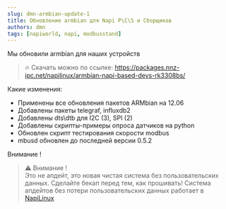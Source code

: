 ```yaml
---
slug: dmn-armbian-update-1
title: Обновление armbian для Napi P\C\S и Сборщиков
authors: dmn
tags: [napiworld, napi, modbusstand]
---
```


Мы обновили armbian для наших устройств

>:fire: Скачать можно по ссылке: https://packages.nnz-ipc.net/napilinux/armbian-napi-based-devs-rk3308bs/

<!--truncate-->

Какие изменения:

- Применены все обновления пакетов ARMbian на 12.06
- Добавлены пакеты telegraf, influxdb2
- Добавлены dts\dtb для I2C (3), SPI (2) 
- Добавлены скрипты-примеры опроса датчиков на python
- Обновлен скрипт тестирования скорости modbus
- mbusd обновлен до последней версии 0.5.2

Внимание !

>:warning: Внимание !  
>Это не апдейт, это новая чистая система без пользовательских данных. Сделайте бекап перед тем, как прошивать! Система апдейтов без потери пользовательских данных работает в [NapiLinux](http://napilinux.ru)


